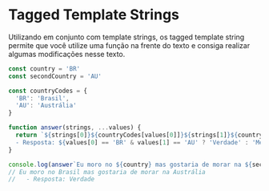 # Tagged Template Strings

Utilizando em conjunto com template strings, os tagged template string permite que você utilize uma função na frente do texto e consiga realizar algumas modificações nesse texto.


```javascript
const country = 'BR'
const secondCountry = 'AU'

const countryCodes = {
  'BR': 'Brasil',
  'AU': 'Austrália'
}

function answer(strings, ...values) {
  return `${strings[0]}${countryCodes[values[0]]}${strings[1]}${countryCodes[values[1]]}
  - Resposta: ${values[0] == 'BR' & values[1] == 'AU' ? 'Verdade' : 'Mentira'}`
}

console.log(answer`Eu moro no ${country} mas gostaria de morar na ${secondCountry}`)
// Eu moro no Brasil mas gostaria de morar na Austrália
//   - Resposta: Verdade
```